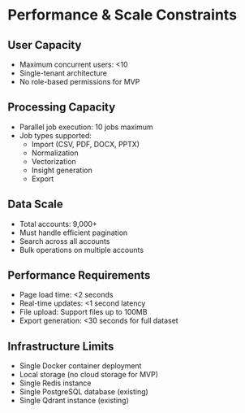 # Performance & Scale Constraints

## User Capacity
- Maximum concurrent users: <10
- Single-tenant architecture
- No role-based permissions for MVP

## Processing Capacity  
- Parallel job execution: 10 jobs maximum
- Job types supported:
  - Import (CSV, PDF, DOCX, PPTX)
  - Normalization
  - Vectorization
  - Insight generation
  - Export

## Data Scale
- Total accounts: 9,000+
- Must handle efficient pagination
- Search across all accounts
- Bulk operations on multiple accounts

## Performance Requirements
- Page load time: <2 seconds
- Real-time updates: <1 second latency
- File upload: Support files up to 100MB
- Export generation: <30 seconds for full dataset

## Infrastructure Limits
- Single Docker container deployment
- Local storage (no cloud storage for MVP)
- Single Redis instance
- Single PostgreSQL database (existing)
- Single Qdrant instance (existing)